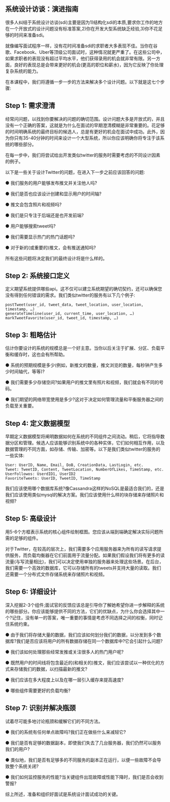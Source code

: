 ## 系统设计访谈：演进指南

很多人纠结于系统设计访谈(sdi)主要是因为1)结构化sdi的本质,要求你工作的地方在一个开放式的设计问题没有标准答案,2)你在开发大型系统缺乏经验,3)你不花足够的时间来准备sdi。

就像编写面试程序一样，没有花时间准备sdi的求职者大多表现不佳。当你在谷歌、Facebook、Uber等顶级公司面试时，这种情况就更严重了。在这些公司中，如果求职者的表现没有超过平均水平，他们获得录用的机会就非常有限。另一方面，良好的表现总是会带来更好的机会(更高的职位和薪水)，因为它反映了你处理复杂系统的能力。

在本课程中，我们将遵循一步一步的方法来解决多个设计问题。以下就是这七个步骤:

## Step 1: 需求澄清

经常问问题，以找到你要解决的问题的确切范围。设计问题大多是开放式的，并且没有一个正确的答案，这就是为什么在面试的早期澄清模糊是非常重要的。花足够的时间明确系统的最终目标的候选人，总是有更好的机会在面试中成功。此外，因为你只有35-40分钟的时间来设计一个大型系统，所以你应该明确你将专注于该系统的哪些部分。

在每一步中，我们将尝试给出开发类似twitter的服务时需要考虑的不同设计因素的例子。

以下是一些关于设计Twitter的问题，在进入下一步之前应该回答的问题:

● 我们服务的用户能够发布推文并关注他人吗?

● 我们是否也应该设计创建和显示用户的时间轴?

● 推文会包含照片和视频吗?

● 我们是只专注于后端还是也开发前端?

● 用户能够搜索tweet吗?

● 我们需要显示热门的热门话题吗?

● 对于新的(或重要的)推文，会有推送通知吗?

所有这些问题将决定我们的最终设计将是什么样的。

## Step 2: 系统接口定义

定义期望系统提供哪些api。这不仅可以建立系统期望的确切契约，还可以确保您没有得到任何错误的需求。我们类似twitter的服务有以下几个例子:

````
postTweet(user_id, tweet_data, tweet_location, user_location, timestamp, …)
generateTimeline(user_id, current_time, user_location, …)
markTweetFavorite(user_id, tweet_id, timestamp, …)
````

## Step 3: 粗略估计

估计你要设计的系统的规模总是一个好主意。当你以后关注于扩展、分区、负载平衡和缓存时，这也会有所帮助。

● 系统的预期规模是多少(例如，新推文的数量，推文浏览的数量，每秒钟产生多少时间轴代，等等)?

● 我们需要多少存储空间?如果用户的推文里有照片和视频，我们就会有不同的号码。

● 我们期望的网络带宽使用是多少?这对于决定如何管理流量和平衡服务器之间的负载至关重要。

## Step 4: 定义数据模型

早期定义数据模型将阐明数据如何在系统的不同组件之间流动。稍后，它将指导数据分区和管理。候选人应该能够识别系统中的各种实体，它们如何相互作用，以及数据管理的不同方面，如存储、传输、加密等。以下是我们类似twitter的服务的一些实体:

````
User: UserID, Name, Email, DoB, CreationData, LastLogin, etc.
Tweet: TweetID, Content, TweetLocation, NumberOfLikes, TimeStamp, etc.
UserFollowos: UserdID1, UserID2
FavoriteTweets: UserID, TweetID, TimeStamp
````
我们应该使用哪个数据库系统?像Cassandra这样的NoSQL是最适合我们的，还是我们应该使用类似mysql的解决方案。我们应该使用什么样的块存储来存储照片和视频?

## Step 5: 高级设计

用5-6个方框表示系统的核心组件绘制框图。您应该从端到端确定解决实际问题所需的足够的组件。

对于Twitter，在较高的层次上，我们需要多个应用服务器来为所有的读写请求提供服务，而负载均衡器在它们前面用于流量分配。如果我们假设我们将有更多的读流量(与写流量相比)，我们可以决定使用单独的服务器来处理这些场景。在后台，我们需要一个高效的数据库，它可以存储所有的tweets并支持大量的读取。我们还需要一个分布式文件存储系统来存储照片和视频。

## Step 6: 详细设计

深入挖掘2-3个组件;面试官的反馈应该总是引导你了解她希望你进一步解释的系统的哪些部分。你应该能够提供不同的方法，它们的优缺点，为什么你会选择其中一个?记住，没有单一的答案，唯一重要的事情是考虑不同选择之间的权衡，同时记住系统约束。

● 由于我们将存储大量的数据，我们应该如何划分我们的数据，以分发到多个数据库?我们是否应该将用户的所有数据存储在同一个数据库中?它会引起什么问题?

● 我们该如何处理那些经常发推或关注很多人的热门用户呢?

● 既然用户的时间线将包含最近的(和相关的)推文，我们应该尝试以一种优化的方式来存储我们的数据，以扫描最新的推文?

● 我们应该在多大程度上以及在哪一层引入缓存来提高速度?

● 哪些组件需要更好的负载均衡?

## Step 7: 识别并解决瓶颈

试着尽可能多地讨论瓶颈和缓解它们的不同方法。

● 我们的系统有任何单点故障吗?我们正在做些什么来减轻它?

● 我们是否有足够的数据副本，即使我们失去了几台服务器，我们仍然可以服务我们的用户?

● 类似地，我们是否有足够多的不同服务的副本正在运行，以便一些故障不会导致整个系统关闭?

● 我们如何监控服务的性能?当关键组件出现故障或性能下降时，我们是否会收到警报?

综上所述，准备和组织好面试是系统设计面试成功的关键。
